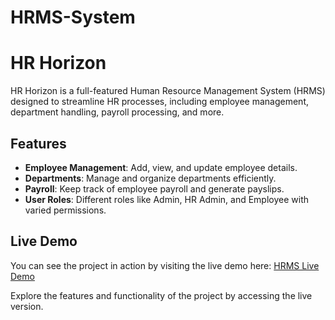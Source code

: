 # HRMS-System
# HR Horizon

HR Horizon is a full-featured Human Resource Management System (HRMS) designed to streamline HR processes, including employee management, department handling, payroll processing, and more.

## Features
- **Employee Management**: Add, view, and update employee details.
- **Departments**: Manage and organize departments efficiently.
- **Payroll**: Keep track of employee payroll and generate payslips.
- **User Roles**: Different roles like Admin, HR Admin, and Employee with varied permissions.

## Live Demo
You can see the project in action by visiting the live demo here: [HRMS Live Demo](https://hrms-frontend-fbwc.onrender.com)

Explore the features and functionality of the project by accessing the live version.
